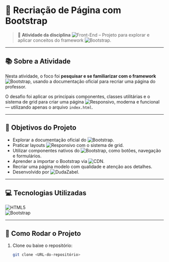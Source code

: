 # 🎨 Recriação de Página com Bootstrap

> 🚀 **Atividade da disciplina** ![Front-End](https://img.shields.io/badge/Front--End-007bff?style=for-the-badge&logo=html5&logoColor=white) – Projeto para explorar e aplicar conceitos do framework ![Bootstrap](https://img.shields.io/badge/Bootstrap-7952b3?style=for-the-badge&logo=bootstrap&logoColor=white).

---

## 📚 Sobre a Atividade

Nesta atividade, o foco foi **pesquisar e se familiarizar com o framework** ![Bootstrap](https://img.shields.io/badge/Bootstrap-7952b3?style=for-the-badge&logo=bootstrap&logoColor=white), usando a documentação oficial para recriar uma página do professor.

O desafio foi aplicar os principais componentes, classes utilitárias e o sistema de grid para criar uma página ![Responsivo](https://img.shields.io/badge/Responsivo-198754?style=for-the-badge), moderna e funcional — utilizando apenas o arquivo `index.html`.

---

## 🎯 Objetivos do Projeto

- Explorar a documentação oficial do ![Bootstrap](https://img.shields.io/badge/Bootstrap-7952b3?style=for-the-badge&logo=bootstrap&logoColor=white).
- Praticar layouts ![Responsivo](https://img.shields.io/badge/Responsivo-198754?style=for-the-badge) com o sistema de grid.
- Utilizar componentes nativos do ![Bootstrap](https://img.shields.io/badge/Bootstrap-7952b3?style=for-the-badge&logo=bootstrap&logoColor=white), como botões, navegação e formulários.
- Aprender a importar o Bootstrap via ![CDN](https://img.shields.io/badge/CDN-0d6efd?style=for-the-badge).
- Recriar uma página modelo com qualidade e atenção aos detalhes.
- Desenvolvido por ![DudaZabel](https://img.shields.io/badge/Desenvolvido_por-DudaZabel-fd7e14?style=for-the-badge).

---

## 💻 Tecnologias Utilizadas

![HTML5](https://img.shields.io/badge/HTML5-e34f26?style=for-the-badge&logo=html5&logoColor=white)  
![Bootstrap](https://img.shields.io/badge/Bootstrap-7952b3?style=for-the-badge&logo=bootstrap&logoColor=white)

---

## 🚀 Como Rodar o Projeto

1. Clone ou baixe o repositório:
   ```bash
   git clone <URL-do-repositório>


